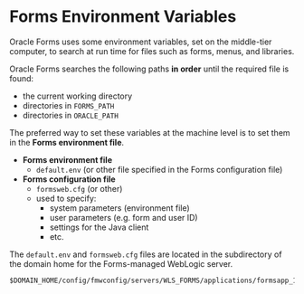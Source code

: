 # Forms Environment Variables

Oracle Forms uses some environment variables, set on the middle-tier computer, to search at run time for files such as forms, menus, and libraries.

Oracle Forms searches the following paths **in order** until the required file is found:
- the current working directory
- directories in ```FORMS_PATH```
- directories in ```ORACLE_PATH```

The preferred way to set these variables at the machine level is to set them in the **Forms environment file**.

- **Forms environment file**
    - ```default.env``` (or other file specified in the Forms configuration file)
- **Forms configuration file**
    - ```formsweb.cfg``` (or other)
    - used to specify:
        - system parameters (environment file)
        - user parameters (e.g. form and user ID)
        - settings for the Java client
        - etc.

The ```default.env``` and ```formsweb.cfg``` files are located in the subdirectory of the domain home for the Forms-managed WebLogic server.

    $DOMAIN_HOME/config/fmwconfig/servers/WLS_FORMS/applications/formsapp_12.2.1/config